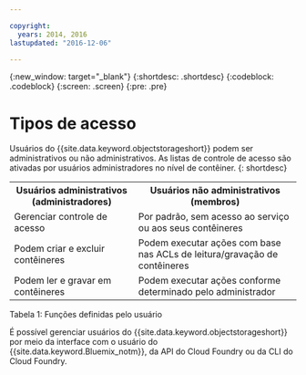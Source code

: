 ```yaml
---

copyright:
  years: 2014, 2016
lastupdated: "2016-12-06"

---
```

{:new_window: target="_blank"}
{:shortdesc: .shortdesc}
{:codeblock: .codeblock}
{:screen: .screen}
{:pre: .pre}


# Tipos de acesso

Usuários do {{site.data.keyword.objectstorageshort}} podem ser administrativos ou não
administrativos. As listas de controle de acesso são ativadas por usuários administradores no nível de contêiner.
{: shortdesc}

<table>
  <tr>
    <th> Usuários administrativos (administradores) </th>
    <th> Usuários não administrativos (membros) </th>
  </tr>
  <tr>
    <td> Gerenciar controle de acesso </td>
    <td> Por padrão, sem acesso ao serviço ou aos seus contêineres </td>
  </tr>
  <tr>
    <td> Podem criar e excluir contêineres </td>
    <td> Podem executar ações com base nas ACLs de leitura/gravação de contêineres </td>
  </tr>
  <tr>
    <td> Podem ler e gravar em contêineres </td>
    <td> Podem executar ações conforme determinado pelo administrador </td>
  </tr>
</table>

Tabela 1: Funções definidas pelo usuário

É possível gerenciar usuários do {{site.data.keyword.objectstorageshort}} por meio da interface com o usuário do {{site.data.keyword.Bluemix_notm}}, da API do Cloud Foundry ou da CLI do
Cloud Foundry.
